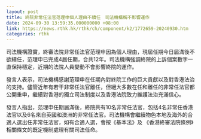 ```yaml
---
layout: post
title: 終院非常任法官范理申個人理由不續任　司法機構稱不影響運作
date: 2024-09-30 13:59:35.000000000 +08:00
link: https://news.rthk.hk/rthk/ch/component/k2/1772659-20240930.htm
categories: rthk
---
```


司法機構證實，終審法院非常任法官范理申因為個人理由，現屆任期今日屆滿後不欲續任，范理申已完成4屆任期，合共12年。司法機構強調終院的上訴個案數字一直保持穩定，近期的法院人員變動不會影響終院的運作。

發言人表示，司法機構感謝范理申在任期內對終院工作的巨大貢獻以及對香港法治的支持。儘管近年有若干非常任法官離任，但絕大多數在任和離任的非常任法官都公開重申，繼續對香港的獨立司法制度以及香港法院致力維護法治充滿信心。

發言人指出，范理申任期屆滿後，終院共有10名非常任法官，包括4名非常任香港法官以及6名來自英國和澳洲的非常任法官。司法機構會繼續物色本地及海外的合適人選出任非常任法官，如有合適人選，會按《基本法》及 《香港終審法院條例》相關條文的既定機制處理有關司法任命。
